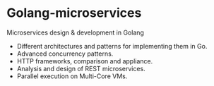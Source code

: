 # Golang-microservices
Microservices design &amp; development in Golang

- Different architectures and patterns for implementing them in Go.
- Advanced concurrency patterns.
- HTTP frameworks, comparison and appliance.
- Analysis and design of REST microservices.
- Parallel execution on Multi-Core VMs.
